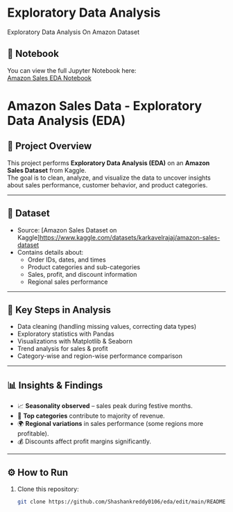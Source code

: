 # Exploratory Data Analysis
Exploratory Data Analysis On Amazon Dataset

## 📒 Notebook
You can view the full Jupyter Notebook here:  
[Amazon Sales EDA Notebook](amazon-sales-dataset-eda.ipynb)



# Amazon Sales Data - Exploratory Data Analysis (EDA)

## 📌 Project Overview
This project performs **Exploratory Data Analysis (EDA)** on an **Amazon Sales Dataset** from Kaggle.  
The goal is to clean, analyze, and visualize the data to uncover insights about sales performance, customer behavior, and product categories.  

---

## 📂 Dataset
- Source: [Amazon Sales Dataset on Kaggle]https://www.kaggle.com/datasets/karkavelrajaj/amazon-sales-dataset 
- Contains details about:  
  - Order IDs, dates, and times  
  - Product categories and sub-categories  
  - Sales, profit, and discount information  
  - Regional sales performance  

---

## 🔑 Key Steps in Analysis
- Data cleaning (handling missing values, correcting data types)  
- Exploratory statistics with Pandas  
- Visualizations with Matplotlib & Seaborn  
- Trend analysis for sales & profit  
- Category-wise and region-wise performance comparison  

---

## 📊 Insights & Findings
- 📈 **Seasonality observed** – sales peak during festive months.  
- 🛒 **Top categories** contribute to majority of revenue.  
- 🌍 **Regional variations** in sales performance (some regions more profitable).  
- 💰 Discounts affect profit margins significantly.  

---

## ⚙️ How to Run
1. Clone this repository:  
   ```bash
   git clone https://github.com/Shashankreddy0106/eda/edit/main/README.md
